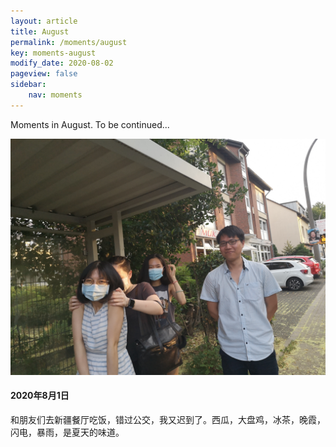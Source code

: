 ```yaml
---
layout: article
title: August
permalink: /moments/august
key: moments-august
modify_date: 2020-08-02
pageview: false
sidebar:
    nav: moments
---
```



Moments in August. To be continued...

<!--more-->



<div class="card">
  <div class="card__image">
    <img class="image" src="https://github.com/Yuleii/Yuleii.github.io/raw/master/pictures/moment_pics/august/20200801.JPG"/>
  </div>
  <div class="card__content">
    <div class="card__header">
      <h4>2020年8月1日</h4>
    </div>
    <p>
      和朋友们去新疆餐厅吃饭，错过公交，我又迟到了。西瓜，大盘鸡，冰茶，晚霞，闪电，暴雨，是夏天的味道。
    </p>
  </div>
</div>


